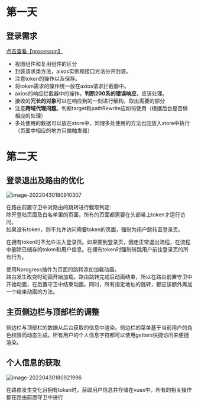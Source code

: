
<a name="B09Mv"></a>
# 第一天

<a name="SnX90"></a>
## 登录需求

[点击查看【processon】](https://www.processon.com/view/link/626bd4296376891e1c1b217e)

- 视图组件和复用组件的区分
- 封装请求类方法，aixos实例和接口方法分开封装。
- 注意token的操作以及保存。
- 将token需求的操作统一放在axios请求拦截器中。
- axios的响应拦截器中的操作，**判断200系的错误响应**，应该处理。
- 接收的**冗长的对象**可以在响应到的一刻进行解构，取出需要的部分
- 注意**跨域代理问题**。判断target和pathRewrite应如何使用（根据后台是否做相应的处理）
- 多处使用的数据可以放在store中，同理多处使用的方法也应放入store中执行（页面中相应的地方只做触发器）


<a name="f2h0D"></a>
# 第二天

<a name="RDQ4X"></a>
## 登录退出及路由的优化

![image-20220430180910307](C:\Users\Kerwin\AppData\Roaming\Typora\typora-user-images\image-20220430180910307.png)

在路由前置守卫中对路由的跳转进行截取判定: <br />除开登陆页面及白名单里的页面，所有的页面都需要在头部带上token才运行访问。<br />如果没有token，则不允许访问需要token的页面，强制为用户跳转至登录页。

在拥有token时不允许进入登录页。如果要到登录页，因走正常退出流程，在流程中删除已储存的token和用户信息。在拥有token时强制转跳用户前往登录页的所有行为。

使用Nprogress插件为页面的跳转添加加载动画。<br />路由发生改变时动画开始加载。路由跳转完成后动画结束，所以在路由前置守卫中开始动画，在后置守卫中结束动画。同时，所有指定地址的跳转，都应该额外再加一个结束动画的方法。
<a name="Bp1Lu"></a>
## 主页侧边栏与顶部栏的调整

侧边栏与顶部栏的数据从后台获取的信息中渲染。侧边栏的菜单基于当前用户的角色权限而动态生成。所有用户的个人信息字符都可以使用getters快捷访问来便捷渲染。


<a name="dhvk2"></a>
## 个人信息的获取
![image-20220430180921996](C:\Users\Kerwin\AppData\Roaming\Typora\typora-user-images\image-20220430180921996.png)

在路由发生变化且拥有token时，获取用户信息并存储在vuex中。所有的相关操作都在路由前置守卫中进行
